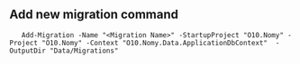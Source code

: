 ﻿## Add new migration command

       Add-Migration -Name "<Migration Name>" -StartupProject "O10.Nomy" -Project "O10.Nomy" -Context "O10.Nomy.Data.ApplicationDbContext"  -OutputDir "Data/Migrations"

